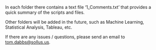 In each folder there contains a text file ‘1_Comments.txt’ that provides a quick summary of the scripts and files.

Other folders will be added in the future, such as Machine Learning, Statistical Analysis, Tableau, etc.

If there are any issues / questions, please send an email to tom.dabbs@sollus.us.

